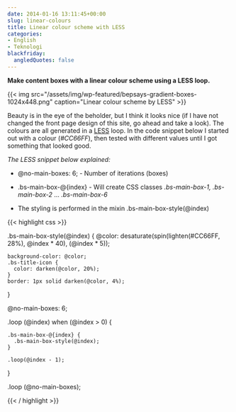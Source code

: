```yaml
---
date: 2014-01-16 13:11:45+00:00
slug: linear-colours
title: Linear colour scheme with LESS
categories:
- English
- Teknologi
blackfriday:
  angledQuotes: false
---
```


**Make content boxes with a linear colour scheme using a LESS loop.**

{{< img src="/assets/img/wp-featured/bepsays-gradient-boxes-1024x448.png" caption="Linear colour scheme by LESS" >}}

<!--more-->

Beauty is in the eye of the beholder, but I think it looks nice (if I have not changed the front page design of this site, go ahead and take a look). The colours are all generated in a [LESS](http://www.lesscss.org/) loop. In the code snippet below I started out with a colour (_#CC66FF_), then tested with different values until I got something that looked good.

_The LESS snippet below explained:_



	
  * @no-main-boxes: 6; - Number of iterations (boxes)

	
  * .bs-main-box-@{index} - Will create CSS classes _.bs-main-box-1, .bs-main-box-2_ ... _.bs-main-box-6_

	
  * The styling is performed in the mixin .bs-main-box-style(@index)    

{{< highlight css >}}

.bs-main-box-style(@index) {
    @color: desaturate(spin(lighten(#CC66FF, 28%), @index * 40), (@index * 5));

    background-color: @color;
    .bs-title-icon {
      color: darken(@color, 20%);
    }
    border: 1px solid darken(@color, 4%);
  }

  @no-main-boxes: 6;

  .loop (@index) when (@index > 0) {

    .bs-main-box-@{index} {
      .bs-main-box-style(@index);
    }

    .loop(@index - 1);
  }

  .loop (@no-main-boxes);


{{< / highlight >}}



